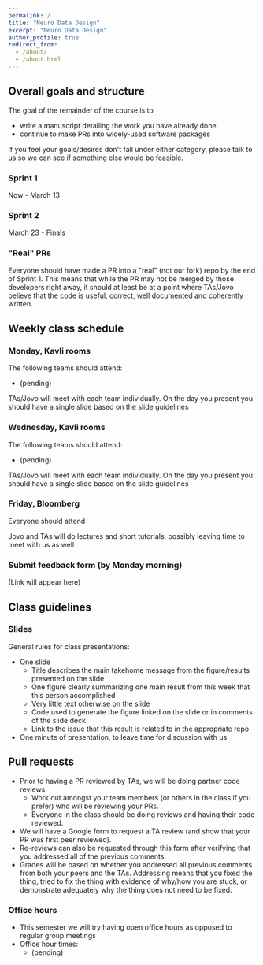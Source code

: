 ```yaml
---
permalink: /
title: "Neuro Data Design"
excerpt: "Neuro Data Design"
author_profile: true
redirect_from: 
  - /about/
  - /about.html
---
```


## Overall goals and structure
The goal of the remainder of the course is to
- write a manuscript detailing the work you have already done
- continue to make PRs into widely-used software packages

If you feel your goals/desires don't fall under either category, please talk to us so we
can see if something else would be feasible. 

### Sprint 1
Now - March 13

### Sprint 2
March 23 - Finals

### "Real" PRs
Everyone should have made a PR into a "real" (not our fork) repo by the end of Sprint 1. 
This means that while the PR may not be merged by those developers right away, it should at
least be at a point where TAs/Jovo believe that the code is useful, correct, well documented
and coherently written.

## Weekly class schedule

### Monday, Kavli rooms
The following teams should attend: 
- (pending)

TAs/Jovo will meet with each team individually.
On the day you present you should have a single slide based on the slide guidelines
 
### Wednesday, Kavli rooms
The following teams should attend:
- (pending)

TAs/Jovo will meet with each team individually. 
On the day you present you should have a single slide based on the slide guidelines

### Friday, Bloomberg
Everyone should attend 

Jovo and TAs will do lectures and short tutorials, possibly leaving time to meet with us
as well

### Submit feedback form (by Monday morning)
(Link will appear here)

## Class guidelines

### Slides
General rules for class presentations:
- One slide
  - Title describes the main takehome message from the figure/results presented on the slide 
  - One figure clearly summarizing one main result from this week that this person accomplished 
  - Very little text otherwise on the slide 
  - Code used to generate the figure linked on the slide or in comments of the slide deck
  - Link to the issue that this result is related to in the appropriate repo 
- One minute of presentation, to leave time for discussion with us

## Pull requests
- Prior to having a PR reviewed by TAs, we will be doing partner code reviews.
   - Work out amongst your team members (or others in the class if you prefer) who will
    be reviewing your PRs. 
   - Everyone in the class should be doing reviews and having their code reviewed.
- We will have a Google form to request a TA review (and show that your PR was first peer
reviewed).
- Re-reviews can also be requested through this form after verifying that you addressed 
all of the previous comments.
- Grades will be based on whether you addressed all previous comments from both your peers
and the TAs. Addressing means that you fixed the thing, tried to fix the thing with evidence
of why/how you are stuck, or demonstrate adequately why the thing does not need to be fixed.

### Office hours
- This semester we will try having open office hours as opposed to regular group meetings
- Office hour times: 
   - (pending)


